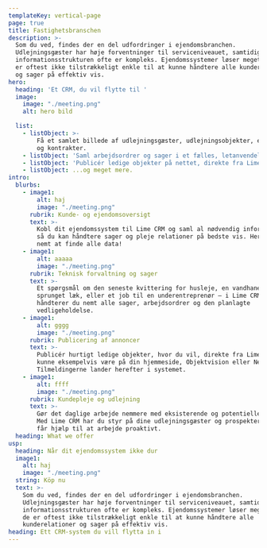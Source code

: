 ```yaml
---
templateKey: vertical-page
page: true
title: Fastighetsbranschen
description: >-
  Som du ved, findes der en del udfordringer i ejendomsbranchen.
  Udlejningsgæster har høje forventninger til serviceniveauet, samtidig med at
  informationsstrukturen ofte er kompleks. Ejendomssystemer løser meget, men de
  er oftest ikke tilstrækkeligt enkle til at kunne håndtere alle kunderelationer
  og sager på effektiv vis.
hero:
  heading: 'Et CRM, du vil flytte til '
  image: 
    image: "./meeting.png"
    alt: hero bild

  list:
    - listObject: >-
        Få et samlet billede af udlejningsgæster, udlejningsobjekter, ejendomme
        og kontrakter.
    - listObject: 'Saml arbejdsordrer og sager i et fælles, letanvendeligt flow.'
    - listObject: 'Publicér ledige objekter på nettet, direkte fra Lime CRM.'
    - listObject: ...og meget mere.
intro:
  blurbs:
    - image1:
        alt: haj
        image: "./meeting.png"
      rubrik: Kunde- og ejendomsoversigt
      text: >-
        Kobl dit ejendomssystem til Lime CRM og saml al nødvendig information,
        så du kan håndtere sager og pleje relationer på bedste vis. Her er det
        nemt at finde alle data!
    - image1:
        alt: aaaaa
        image: "./meeting.png"
      rubrik: Teknisk forvaltning og sager
      text: >-
        Et spørgsmål om den seneste kvittering for husleje, en vandhane, der er
        sprunget læk, eller et job til en underentreprenør – i Lime CRM
        håndterer du nemt alle sager, arbejdsordrer og den planlagte
        vedligeholdelse.
    - image1:
        alt: gggg
        image: "./meeting.png"
      rubrik: Publicering af annoncer
      text: >-
        Publicér hurtigt ledige objekter, hvor du vil, direkte fra Lime CRM. Det
        kunne eksempelvis være på din hjemmeside, Objektvision eller Newst.
        Tilmeldingerne lander herefter i systemet.
    - image1:
        alt: ffff
        image: "./meeting.png"
      rubrik: Kundepleje og udlejning
      text: >-
        Gør det daglige arbejde nemmere med eksisterende og potentielle kunder.
        Med Lime CRM har du styr på dine udlejningsgæster og prospekter, og du
        får hjælp til at arbejde proaktivt.
  heading: What we offer
usp:
  heading: Når dit ejendomssystem ikke dur
  image1:
    alt: haj
    image: "./meeting.png"
  string: Köp nu
  text: >-
    Som du ved, findes der en del udfordringer i ejendomsbranchen.
    Udlejningsgæster har høje forventninger til serviceniveauet, samtidig med at
    informationsstrukturen ofte er kompleks. Ejendomssystemer løser meget, men
    de er oftest ikke tilstrækkeligt enkle til at kunne håndtere alle
    kunderelationer og sager på effektiv vis.
heading: Ett CRM-system du vill flytta in i
---
```


